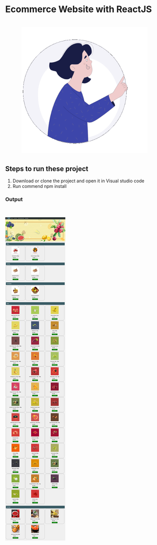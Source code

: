 # Ecommerce Website with ReactJS



<h1 align="center"> <center><img src="https://github.com/manavshah123/Signup_Page_HTML_CSS/blob/main/signup_rn.gif"  width="400"></h1>

## Steps to run these project
1. Download or clone the project and open it in Visual studio code
2. Run commend npm install
  
  ### Output
<br>
<p float="left">
  <img src="https://github.com/manavshah123/Ecommerce_Website_ReactJS/blob/main/OP/Image%202.png"/>
</p>
